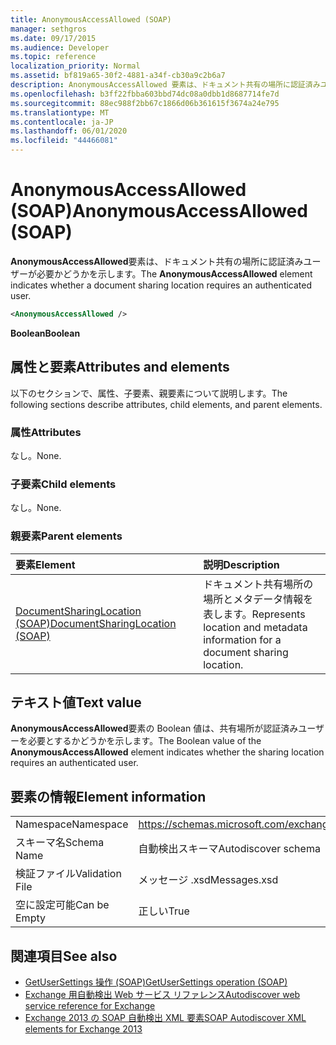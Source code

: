```yaml
---
title: AnonymousAccessAllowed (SOAP)
manager: sethgros
ms.date: 09/17/2015
ms.audience: Developer
ms.topic: reference
localization_priority: Normal
ms.assetid: bf819a65-30f2-4881-a34f-cb30a9c2b6a7
description: AnonymousAccessAllowed 要素は、ドキュメント共有の場所に認証済みユーザーが必要かどうかを示します。
ms.openlocfilehash: b3ff22fbba603bbd74dc08a0dbb1d8687714fe7d
ms.sourcegitcommit: 88ec988f2bb67c1866d06b361615f3674a24e795
ms.translationtype: MT
ms.contentlocale: ja-JP
ms.lasthandoff: 06/01/2020
ms.locfileid: "44466081"
---
```

# <a name="anonymousaccessallowed-soap"></a><span data-ttu-id="24c35-103">AnonymousAccessAllowed (SOAP)</span><span class="sxs-lookup"><span data-stu-id="24c35-103">AnonymousAccessAllowed (SOAP)</span></span>

<span data-ttu-id="24c35-104">**AnonymousAccessAllowed**要素は、ドキュメント共有の場所に認証済みユーザーが必要かどうかを示します。</span><span class="sxs-lookup"><span data-stu-id="24c35-104">The **AnonymousAccessAllowed** element indicates whether a document sharing location requires an authenticated user.</span></span> 
  
```XML
<AnonymousAccessAllowed /> 
```

 <span data-ttu-id="24c35-105">**Boolean**</span><span class="sxs-lookup"><span data-stu-id="24c35-105">**Boolean**</span></span>
## <a name="attributes-and-elements"></a><span data-ttu-id="24c35-106">属性と要素</span><span class="sxs-lookup"><span data-stu-id="24c35-106">Attributes and elements</span></span>

<span data-ttu-id="24c35-107">以下のセクションで、属性、子要素、親要素について説明します。</span><span class="sxs-lookup"><span data-stu-id="24c35-107">The following sections describe attributes, child elements, and parent elements.</span></span>
  
### <a name="attributes"></a><span data-ttu-id="24c35-108">属性</span><span class="sxs-lookup"><span data-stu-id="24c35-108">Attributes</span></span>

<span data-ttu-id="24c35-109">なし。</span><span class="sxs-lookup"><span data-stu-id="24c35-109">None.</span></span>
  
### <a name="child-elements"></a><span data-ttu-id="24c35-110">子要素</span><span class="sxs-lookup"><span data-stu-id="24c35-110">Child elements</span></span>

<span data-ttu-id="24c35-111">なし。</span><span class="sxs-lookup"><span data-stu-id="24c35-111">None.</span></span>
  
### <a name="parent-elements"></a><span data-ttu-id="24c35-112">親要素</span><span class="sxs-lookup"><span data-stu-id="24c35-112">Parent elements</span></span>

|<span data-ttu-id="24c35-113">**要素**</span><span class="sxs-lookup"><span data-stu-id="24c35-113">**Element**</span></span>|<span data-ttu-id="24c35-114">**説明**</span><span class="sxs-lookup"><span data-stu-id="24c35-114">**Description**</span></span>|
|:-----|:-----|
|[<span data-ttu-id="24c35-115">DocumentSharingLocation (SOAP)</span><span class="sxs-lookup"><span data-stu-id="24c35-115">DocumentSharingLocation (SOAP)</span></span>](documentsharinglocation-soap.md) <br/> |<span data-ttu-id="24c35-116">ドキュメント共有場所の場所とメタデータ情報を表します。</span><span class="sxs-lookup"><span data-stu-id="24c35-116">Represents location and metadata information for a document sharing location.</span></span>  <br/> |
   
## <a name="text-value"></a><span data-ttu-id="24c35-117">テキスト値</span><span class="sxs-lookup"><span data-stu-id="24c35-117">Text value</span></span>

<span data-ttu-id="24c35-118">**AnonymousAccessAllowed**要素の Boolean 値は、共有場所が認証済みユーザーを必要とするかどうかを示します。</span><span class="sxs-lookup"><span data-stu-id="24c35-118">The Boolean value of the **AnonymousAccessAllowed** element indicates whether the sharing location requires an authenticated user.</span></span> 
  
## <a name="element-information"></a><span data-ttu-id="24c35-119">要素の情報</span><span class="sxs-lookup"><span data-stu-id="24c35-119">Element information</span></span>

|||
|:-----|:-----|
|<span data-ttu-id="24c35-120">Namespace</span><span class="sxs-lookup"><span data-stu-id="24c35-120">Namespace</span></span>  <br/> |https://schemas.microsoft.com/exchange/2010/Autodiscover  <br/> |
|<span data-ttu-id="24c35-121">スキーマ名</span><span class="sxs-lookup"><span data-stu-id="24c35-121">Schema Name</span></span>  <br/> |<span data-ttu-id="24c35-122">自動検出スキーマ</span><span class="sxs-lookup"><span data-stu-id="24c35-122">Autodiscover schema</span></span>  <br/> |
|<span data-ttu-id="24c35-123">検証ファイル</span><span class="sxs-lookup"><span data-stu-id="24c35-123">Validation File</span></span>  <br/> |<span data-ttu-id="24c35-124">メッセージ .xsd</span><span class="sxs-lookup"><span data-stu-id="24c35-124">Messages.xsd</span></span>  <br/> |
|<span data-ttu-id="24c35-125">空に設定可能</span><span class="sxs-lookup"><span data-stu-id="24c35-125">Can be Empty</span></span>  <br/> |<span data-ttu-id="24c35-126">正しい</span><span class="sxs-lookup"><span data-stu-id="24c35-126">True</span></span>  <br/> |
   
## <a name="see-also"></a><span data-ttu-id="24c35-127">関連項目</span><span class="sxs-lookup"><span data-stu-id="24c35-127">See also</span></span>

- [<span data-ttu-id="24c35-128">GetUserSettings 操作 (SOAP)</span><span class="sxs-lookup"><span data-stu-id="24c35-128">GetUserSettings operation (SOAP)</span></span>](getusersettings-operation-soap.md)
- [<span data-ttu-id="24c35-129">Exchange 用自動検出 Web サービス リファレンス</span><span class="sxs-lookup"><span data-stu-id="24c35-129">Autodiscover web service reference for Exchange</span></span>](autodiscover-web-service-reference-for-exchange.md)
- [<span data-ttu-id="24c35-130">Exchange 2013 の SOAP 自動検出 XML 要素</span><span class="sxs-lookup"><span data-stu-id="24c35-130">SOAP Autodiscover XML elements for Exchange 2013</span></span>](soap-autodiscover-xml-elements-for-exchange-2013.md)

